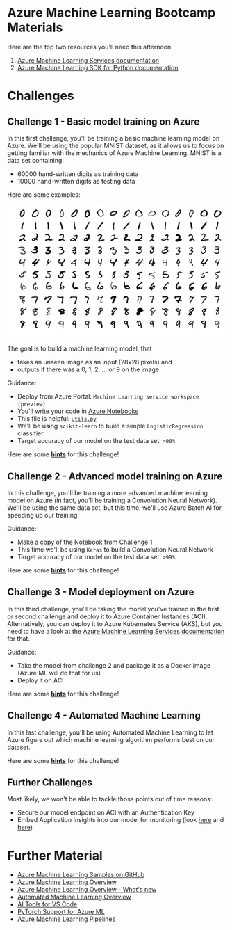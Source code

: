 # Azure Machine Learning Bootcamp Materials

Here are the top two resources you'll need this afternoon:

1. [Azure Machine Learning Services documentation](https://docs.microsoft.com/en-us/azure/machine-learning/service/)
1. [Azure Machine Learning SDK for Python documentation](https://docs.microsoft.com/en-us/python/api/overview/azure/ml/intro?view=azure-ml-py)

# Challenges

## Challenge 1 - Basic model training on Azure

In this first challenge, you'll be training a basic machine learning model on Azure. We'll be using the popular MNIST dataset, as it allows us to focus on getting familiar with the mechanics of Azure Machine Learning. MNIST is a data set containing:

* 60000 hand-written digits as training data
* 10000 hand-written digits as testing data

Here are some examples:

![alt text](images/mnist.png "The MNIST dataset")

The goal is to build a machine learning model, that
* takes an unseen image as an input (28x28 pixels) and
* outputs if there was a 0, 1, 2, ... or 9 on the image

Guidance:
* Deploy from Azure Portal: `Machine Learning service workspace (preview)`
* You'll write your code in [Azure Notebooks](https://notebooks.azure.com)
* This file is helpful: [`utils.py`](utils.py)
* We'll be using `scikit-learn` to build a simple `LogisticRegression` classifier
* Target accuracy of our model on the test data set: `>90%`

Here are some **[hints](hints/challenge_01.md)** for this challenge!

## Challenge 2 - Advanced model training on Azure

In this challenge, you'll be training a more advanced machine learning model on Azure (in fact, you'll be training a Convolution Neural Network). We'll be using the same data set, but this time, we'll use Azure Batch AI for speeding up our training.

Guidance:
* Make a copy of the Notebook from Challenge 1
* This time we'll be using `Keras` to build a Convolution Neural Network
* Target accuracy of our model on the test data set: `>99%`

Here are some **[hints](hints/challenge_02.md)** for this challenge!

## Challenge 3 - Model deployment on Azure

In this third challenge, you'll be taking the model you've trained in the first or second challenge and deploy it to Azure Container Instances (ACI). Alternatively, you can deploy it to Azure Kubernetes Service (AKS), but you need to have a look at the [Azure Machine Learning Services documentation](https://docs.microsoft.com/en-us/azure/machine-learning/service/) for that.

Guidance:
* Take the model from challenge 2 and package it as a Docker image (Azure ML will do that for us)
* Deploy it on ACI

Here are some **[hints](hints/challenge_03.md)** for this challenge!

## Challenge 4 - Automated Machine Learning

In this last challenge, you'll be using Automated Machine Learning to let Azure figure out which machine learning algorithm performs best on our dataset.

Here are some **[hints](hints/challenge_04.md)** for this challenge!

## Further Challenges

Most likely, we won't be able to tackle those points out of time reasons:

* Secure our model endpoint on ACI with an Authentication Key
* Embed Application Insights into our model for monitoring (look [here](https://docs.microsoft.com/en-us/azure/machine-learning/service/how-to-enable-data-collection) and [here](https://docs.microsoft.com/en-us/azure/machine-learning/service/how-to-enable-app-insights))

# Further Material

* [Azure Machine Learning Samples on GitHub](https://github.com/Azure/MachineLearningNotebooks)
* [Azure Machine Learning Overview](https://azure.microsoft.com/en-us/blog/azure-ai-making-ai-real-for-business/)
* [Azure Machine Learning Overview - What's new](https://azure.microsoft.com/en-us/blog/what-s-new-in-azure-machine-learning-service/)
* [Automated Machine Learning Overview](https://azure.microsoft.com/en-us/blog/announcing-automated-ml-capability-in-azure-machine-learning/)
* [AI Tools for VS Code](https://visualstudio.microsoft.com/downloads/ai-tools-vscode/)
* [PyTorch Support for Azure ML](https://azure.microsoft.com/en-us/blog/world-class-pytorch-support-on-azure/)
* [Azure Machine Learning Pipelines](https://docs.microsoft.com/en-us/azure/machine-learning/service/concept-ml-pipelines)